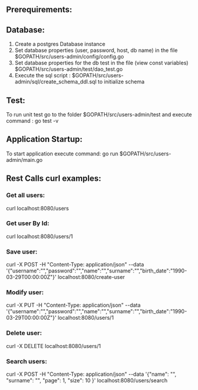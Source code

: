 ## Prerequirements:

## Database:

1) Create a postgres Database instance
2) Set database properties (user, password, host, db name) in the file $GOPATH/src/users-admin/config/config.go
3) Set database properties for the db test  in the file (view const variables) $GOPATH/src/users-admin/test/dao_test.go
4) Execute the sql script : $GOPATH/src/users-admin/sql/create_schema_ddl.sql to initialize schema

## Test:
To run unit test go to the folder $GOPATH/src/users-admin/test and execute command :
go test -v

## Application Startup:
To start application execute command:
go run $GOPATH/src/users-admin/main.go

## Rest Calls curl examples:

### Get all users: 
curl localhost:8080/users

### Get user By Id: 
curl localhost:8080/users/1

### Save user: 
curl -X POST -H "Content-Type: application/json"  --data '{"username":"","password":"","name":"","surname":"","birth_date":"1990-03-29T00:00:00Z"}' localhost:8080/create-user

### Modify user: 
curl -X PUT  -H "Content-Type: application/json"  --data '{"username":"","password":"","name":"","surname":"","birth_date":"1990-03-29T00:00:00Z"}' localhost:8080/users/1

### Delete user:
curl -X DELETE localhost:8080/users/1

### Search users:
curl -X POST -H "Content-Type: application/json"  --data '{"name": "", "surname": "", "page": 1, "size": 10 }' localhost:8080/users/search

